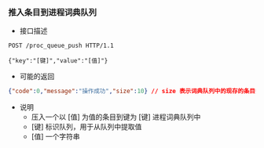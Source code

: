 ### 推入条目到进程词典队列

- 接口描述

```
POST /proc_queue_push HTTP/1.1

{"key":"[键]","value":"[值]"}
```

- 可能的返回

```json
{"code":0,"message":"操作成功","size":10} // size 表示词典队列中的现存的条目数
```

- 说明
    - 压入一个以 [值] 为值的条目到键为 [键] 进程词典队列中
    - [键] 标识队列，用于从队列中提取值
    - [值] 一个字符串

